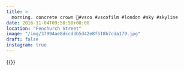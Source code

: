 ```yaml
---
title: >
  morning. concrete crown 👑#vsco #vscofilm #london #sky #skyline
date: 2016-11-04T09:50:58+00:00
location: "Fenchurch Street"
image: "/img/37994ae8dccd3b5d42e8f518b7cda179.jpg"
draft: false
instagram: true
---
```


{{<photo src="/img/37994ae8dccd3b5d42e8f518b7cda179.jpg">}}
